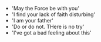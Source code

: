 - 'May the Force be with you'
- 'I find your lack of faith disturbing'
- 'I am your father'
- 'Do or do not. THere is no try'
- 'I've got a bad feeling about this'

